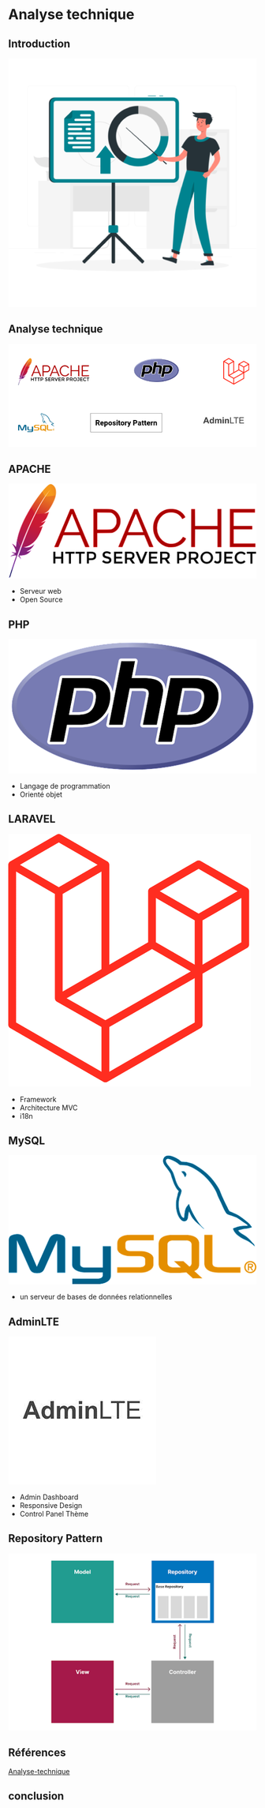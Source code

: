 # Analyse technique

## Introduction

![Introduction](./images/Introduction.png)


## Analyse technique

![Analyse-technique](./images/Analyse-technique.png)



## APACHE

![Apachehttp](./images/Apachehttp.png)

- Serveur web
- Open Source




## PHP 

![php](./images/php.png)

- Langage de programmation
- Orienté objet


## LARAVEL 

![LARAVEL](./images/laravel.png)

- Framework
- Architecture MVC
- i18n


## MySQL

![MySQL](./images/mysql.png)

- un serveur de bases de données relationnelles

## AdminLTE


![AdminLTE](./images/admineLTE.jpg)

- Admin Dashboard
- Responsive Design
- Control Panel Thème


## Repository Pattern


![pattern](./images/pattern.png)





## Références

[Analyse-technique](<../../../Users/Amine Lamchatab/Downloads/Analyse technique .pptx>)

## conclusion